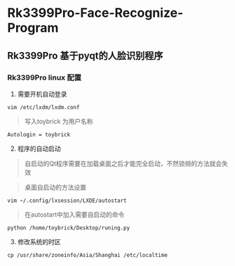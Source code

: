 # Rk3399Pro-Face-Recognize-Program
## Rk3399Pro 基于pyqt的人脸识别程序 
### Rk3399Pro linux 配置

1. 需要开机自动登录
```
vim /etc/lxdm/lxdm.conf

```
>写入toybrick 为用户名称 
```
Autologin = toybrick
```


2. 程序的自动启动 

>自启动的Qt程序需要在加载桌面之后才能完全启动，不然锁频的方法就会失效 

>桌面自启动的方法设置
```
vim ~/.config/lxsession/LXDE/autostart

```
> 在autostart中加入需要自启动的命令
```
python /home/toybrick/Desktop/runing.py
```
3. 修改系统的时区 
```
cp /usr/share/zoneinfo/Asia/Shanghai /etc/localtime
```


